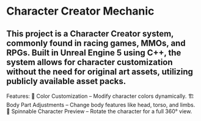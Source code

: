 # Character Creator Mechanic

## This project is a Character Creator system, commonly found in racing games, MMOs, and RPGs. Built in Unreal Engine 5 using C++, the system allows for character customization without the need for original art assets, utilizing publicly available asset packs.



Features:
🎨 Color Customization – Modify character colors dynamically.
🏗️ Body Part Adjustments – Change body features like head, torso, and limbs.
🔄 Spinnable Character Preview – Rotate the character for a full 360° view.
